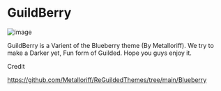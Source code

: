 # GuildBerry
![image](https://user-images.githubusercontent.com/68198648/132146249-ffe7c826-103f-41c3-89de-346fbf207624.png)

GuildBerry is a Varient of the Blueberry theme (By Metalloriff). We try to make a Darker yet, Fun form of Guilded. Hope you guys enjoy it.


Credit

https://github.com/Metalloriff/ReGuildedThemes/tree/main/Blueberry
